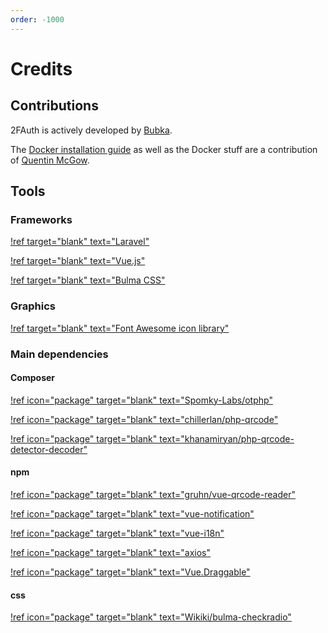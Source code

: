 ```yaml
---
order: -1000
---
```

# Credits

## Contributions

2FAuth is actively developed by [Bubka](https://github.com/Bubka).

The [Docker installation guide](/getting-started/installation/docker) as well as the Docker stuff are a contribution of [Quentin McGow](https://github.com/qdm12).

## Tools

### Frameworks

[!ref target="blank" text="Laravel"](https://laravel.com/)

[!ref target="blank" text="Vue.js"](https://vuejs.org/)

[!ref target="blank" text="Bulma CSS"](https://bulma.io/)

### Graphics

[!ref target="blank" text="Font Awesome icon library"](https://fontawesome.com/)

### Main dependencies

#### Composer

[!ref icon="package" target="blank" text="Spomky-Labs/otphp"](https://github.com/Spomky-Labs/otphp)

[!ref icon="package" target="blank" text="chillerlan/php-qrcode"](https://github.com/chillerlan/php-qrcode)

[!ref icon="package" target="blank" text="khanamiryan/php-qrcode-detector-decoder"](https://github.com/khanamiryan/php-qrcode-detector-decoder)

#### npm

[!ref icon="package" target="blank" text="gruhn/vue-qrcode-reader"](https://github.com/gruhn/vue-qrcode-reader)

[!ref icon="package" target="blank" text="vue-notification"](http://vue-notification.yev.io/)

[!ref icon="package" target="blank" text="vue-i18n"](https://kazupon.github.io/vue-i18n/)

[!ref icon="package" target="blank" text="axios"](https://axios-http.com/)

[!ref icon="package" target="blank" text="Vue.Draggable"](https://sortablejs.github.io/Vue.Draggable/)

#### css

[!ref icon="package" target="blank" text="Wikiki/bulma-checkradio"](https://github.com/Wikiki/bulma-checkradio)
